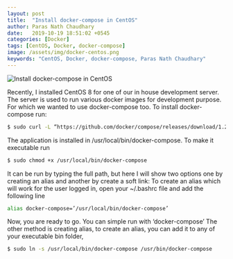 ```yaml
---
layout: post
title:  "Install docker-compose in CentOS"
author: Paras Nath Chaudhary
date:   2019-10-19 18:51:02 +0545
categories: [Docker]
tags: [CentOS, Docker, docker-compose]
image: /assets/img/docker-centos.png
keywords: "CentOS, Docker, docker-compose, Paras Nath Chaudhary"
---
```

![Install docker-compose in CentOS
](/blog/assets/img/docker-centos.png)

Recently, I installed CentOS 8 for one of our in house development server. The server is used to run various docker images for development purpose. For which we wanted to use docker-compose too.
To install docker-compose run:
<!--more-->
```bash
$ sudo curl -L “https://github.com/docker/compose/releases/download/1.24.1/docker-compose-$(uname -s)-$(uname -m)” -o /usr/local/bin/docker-compose
```
The application is installed in /usr/local/bin/docker-compose. To make it executable run
```bash
$ sudo chmod +x /usr/local/bin/docker-compose
```
It can be run by typing the full path, but here I will show two options one by creating an alias and another by create a soft link:
To create an alias which will work for the user logged in, open your ~/.bashrc file and add the following line
```bash
alias docker-compose=’/usr/local/bin/docker-compose’
```
Now, you are ready to go. You can simple run with ‘docker-compose’
The other method is creating alias, to create an alias, you can add it to any of your executable bin folder,
```bash
$ sudo ln -s /usr/local/bin/docker-compose /usr/bin/docker-compose
```